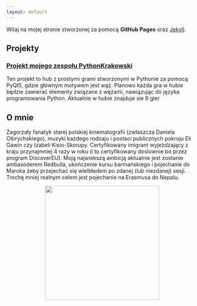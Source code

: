 ```yaml
---
layout: default
---
```


Witaj na mojej stronie stworzonej za pomocą **GitHub Pages** oraz [Jekyll](https://jekyllrb.com/).
## Projekty ##
### [Projekt mojego zespołu PythonKrakowski](https://github.com/2024-2025-AGH-Wstep-do-Informatyki/PythonKrakowski) ###
Ten projekt to hub z prostymi grami stworzonymi w Pythonie za pomocą PyQt5, gdzie głównym motywem jest wąż. Planowo każda gra w hubie będzie zawierać elementy związane z wężami, nawiązując do języka programowania Python. Aktualnie w hubie znajduje sie 9 gier

## O mnie ##
Zagorzały fanatyk starej polskiej kinematografii (zwłaszcza Daniela Olbrychskiego), muzyki każdego rodzaju i postaci publicznych pokroju Eli Gawin czy Izabeli Kisio-Skorupy. Certyfikowany imigrant wyjeżdzający z kraju przynajmniej 4 razy w roku (i to certyfikowany doslownie bo przez program DiscoverEU). Moją najwiekszą ambicją aktualnie jest zostanie ambasoderem Redbulla, ukończenie kursu barmańskiego i pojechanie do Maroka żeby przejechać się wielbładem po zdanej (lub niezdanej) sesji. Trochę mniej realnym celem jest pojechanie na Erasmusa do Nepalu.
<div style="text-align: center;">
  <img src="https://i.pinimg.com/736x/ae/39/ab/ae39ab5b76fa81146dc921171706c673.jpg" width="300" height="300">
</div>



